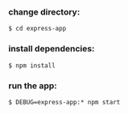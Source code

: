 ### change directory:
    $ cd express-app

### install dependencies:
    $ npm install

### run the app:
    $ DEBUG=express-app:* npm start